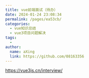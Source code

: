 ```yaml
---
title: vue前端面试（待办）
date: 2024-01-24 23:08:34
permalink: /pages/ea53cb/
categories:
  - vue知识总结
  - vue3项目问题解决
tags:
  - 
author: 
  name: aXing
  link: https://github.com/08163356
---
```


https://vue3js.cn/interview/
